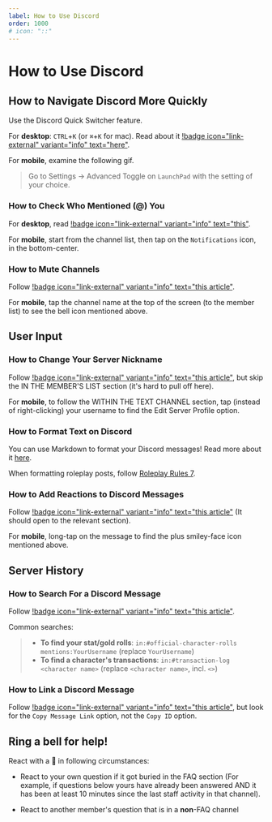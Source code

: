 ```yaml
---
label: How to Use Discord
order: 1000
# icon: "::"
---
```

# How to Use Discord

## How to Navigate Discord More Quickly

Use the Discord Quick Switcher feature.

For **desktop**: `CTRL`+`K` (or `⌘`+`K` for mac). Read about it [!badge icon="link-external" variant="info" text="here"](https://support.discord.com/hc/en-us/articles/115000070311-Quick-Switcher).

For **mobile**, examine the following gif.
> Go to Settings -> Advanced
> Toggle on `LaunchPad` with the setting of your choice.

### How to Check Who Mentioned (@) You
For **desktop**, read [!badge icon="link-external" variant="info" text="this"](https://support.discord.com/hc/en-us/articles/360045027712-Inbox-FAQ).

For **mobile**, start from the channel list, then tap on the `Notifications` icon, in the bottom-center. 

### How to Mute Channels
Follow [!badge icon="link-external" variant="info" text="this article"](https://support.discord.com/hc/en-us/articles/209791877-How-do-I-selectively-disable-notifications-for-specific-servers).

For **mobile**, tap the channel name at the top of the screen (to the member list) to see the bell icon mentioned above.

## User Input

### How to Change Your Server Nickname
Follow [!badge icon="link-external" variant="info" text="this article"](https://support.discord.com/hc/en-us/articles/219070107-Server-Nicknames), but skip the IN THE MEMBER'S LIST section (it's hard to pull off here).

For **mobile**, to follow the WITHIN THE TEXT CHANNEL section, tap (instead of right-clicking) your username to find the Edit Server Profile option.

### How to Format Text on Discord
You can use Markdown to format your Discord messages! Read more about it [here](https://support.discord.com/hc/en-us/articles/210298617-Markdown-Text-101-Chat-Formatting-Bold-Italic-Underline).

When formatting roleplay posts, follow [Roleplay Rules 7](/rp-rules/).

### How to Add Reactions to Discord Messages
Follow [!badge icon="link-external" variant="info" text="this article"](https://support.discord.com/hc/en-us/articles/360041139231-Adding-Emojis#h_01H06HNQ7TP5MDCDRJVG52QFVN) (It should open to the relevant section).

For **mobile**, long-tap on the message to find the plus smiley-face icon mentioned above.

## Server History

### How to Search For a Discord Message
Follow [!badge icon="link-external" variant="info" text="this article"](https://support.discord.com/hc/en-us/articles/115000468588-Using-Search).

Common searches:
> - **To find your stat/gold rolls**: `in:#official-character-rolls mentions:YourUsername` (replace `YourUsername`)
> - **To find a character's transactions**:  `in:#transaction-log <character name>` (replace `<character name>`, incl. `<>`)

### How to Link a Discord Message
Follow [!badge icon="link-external" variant="info" text="this article"](https://www.howtogeek.com/714348/how-to-enable-or-disable-developer-mode-on-discord/), but look for the `Copy Message Link` option, not the `Copy ID` option.

## Ring a bell for help!

React with a 🔔 in following circumstances:

- React to your own question if it got buried in the FAQ section (For example, if questions below yours have already been answered AND it has been at least 10 minutes since the last staff activity in that channel).

- React to another member's question that is in a **non**-FAQ channel